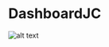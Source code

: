 # DashboardJC

![alt text](https://lh4.googleusercontent.com/iKZduGzV97dbI7HBctQWmhVrN7afIc9A8qqqf21x5bKRQVol-zgtj14K8vtyLvQI02hfq4IEkz--wgg=w1920-h955-rw "Pagina Principal")

